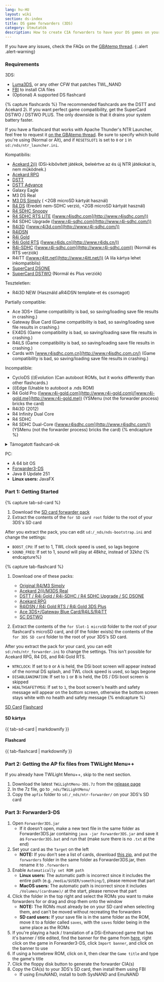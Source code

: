 ```yaml
---
lang: hu-HU
layout: wiki
section: ds-index
title: DS game forwarders (3DS)
category: Útmutatók
description: How to create CIA forwarders to have your DS games on your 3DS's home menu
---
```


If you have any issues, check the FAQs on the [GBAtemp thread](https://gbatemp.net/threads/nds-forwarder-cias-for-your-home-menu.426174/).
{:.alert .alert-warning}

### Requirements

3DS:
- [Luma3DS](https://github.com/lumateam/luma3ds/releases), or any other CFW that patches TWL_NAND
- [FBI](https://github.com/Steveice10/FBI/releases) to install CIA files
- (Optional) A supported DS flashcard

{% capture flashcards %}
The recommended flashcards are the DSTT and Acekard 2i. If you want perfect game compatibility, get the SuperCard DSTWO / DSTWO PLUS. The only downside is that it drains your system battery faster.

If you have a flashcard that works with Apache Thunder's NTR Launcher, feel free to request it [on the GBAtemp thread](https://gbatemp.net/threads/nds-forwarder-cias-for-your-home-menu.426174/). Be sure to specify which build you're using (Normal or Alt), and if `RESETSLOT1` is set to `0` or `1` in `sd:/nds/ntr_launcher.ini`.

Kompatibilis:
- [Acekard 2(i)](http://www.nds-card.com/ProShow.asp?ProID=160) (DSi-kibővített játékok, beleértve az és új NTR játékokat is, nem működnek.)
- [Acekard RPG](http://wiki.gbatemp.net/wiki/Acekard_RPG)
- [DSTT](http://www.nds-card.com/ProShow.asp?ProID=157)
- [DSTT Advance](http://kaze-tado.way-nifty.com/moo/images/2008/11/19/200811202.jpg)
- Galaxy Eagle
- M3 DS Real
- [M3 DS Simply](https://farm2.static.flickr.com/1333/752793411_d91b182eb7.jpg) ( <2GB microSD kártyát használ)
- [R4 DS](http://www.nds-card.com/ProShow.asp?ProID=141) (Eredeti nem-SDHC verzió, <2GB microSD kártyát használ)
- [R4 SDHC Snoopy](http://www.nds-card.com/ProShow.asp?ProID=567)
- [R4 SDHC RTS LITE](http://www.nds-card.com/ProShow.asp?ProID=450) ([www.r4isdhc.com](http://www.r4isdhc.com/))
- R4 SDHC Upgrade ([www.r4i-sdhc.com](http://www.r4i-sdhc.com/))
- [R4i3D](http://www.3ds-cart.com/en/other-flashcarts/35-r4i3d-revolution-cart-for-3ds-dsi-dsl-ds.html) ([www.r4i3d.com](http://www.r4i-sdhc.com/))
- [R4iDSN](http://3ds-flashcard.com/home/28-r4idsn-3ds.html)
- [R4i Gold](http://www.nds-card.com/ProShow.asp?ProID=330)
- [R4i Gold RTS](http://www.nds-card.com/ProShow.asp?ProID=149) ([www.r4ids.cn](http://www.r4ids.cn/))
- [R4i-SDHC](http://www.nds-card.com/ProShow.asp?ProID=146) ([www.r4i-sdhc.com](http://www.r4i-sdhc.com)) (Normál és RTS verziók)
- R4iTT ([www.r4itt.net](http://www.r4itt.net/)) (A lila kártya lehet inkompatiblis)
- [SuperCard DSONE](http://wiki.gbatemp.net/wiki/SuperCard_DSONEi)
- [SuperCard DSTWO](http://www.nds-card.com/ProShow.asp?ProID=135) (Normál és Plus verziók)

Teszteletlen:
- R4i3D NEW (Használd aR4iDSN template-et és csomagot)

Partially compatible:
- Ace 3DS+ (Game compatibility is bad, so saving/loading save file results in crashing.)
- Gateway Blue Card (Game compatibility is bad, so saving/loading save file results in crashing.)
- EX4DS (Game compatibility is bad, so saving/loading save file results in crashing.)
- R4iLS (Game compatibility is bad, so saving/loading save file results in crashing.)
- Cards with [www.r4isdhc.com.cn](http://www.r4isdhc.com.cn/) (Game compatibility is bad, so saving/loading save file results in crashing.)

Incompatible:
- CycloDS (i)Evolution (Can autoboot ROMs, but it works differently than other flashcards.)
- (i)Edge (Unable to autoboot a .nds ROM)
- R4 Gold Pro ([www.r4i-gold.com](http://www.r4i-gold.com)/[www.r4i-gold.me](http://www.r4i-gold.me)) (YSMenu (not the forwarder process) bricks the card)
- R4i3D (2012)
- R4 Infinity Dual Core
- R4 SDHC
- R4 SDHC Dual-Core ([www.r4isdhc.com](http://www.r4isdhc.com/)) (YSMenu (not the forwarder process) bricks the card)
{% endcapture %}

<details>
    <summary>Támogatott flashcard-ok</summary>
    <div class="details-content">
        {{ flashcards | markdownify }}
    </div>
</details>

PC:
- A 64 bit OS
- [Forwarder3-DS](https://www.dropbox.com/s/b9de5ii6vm3dxfn/Forwarder3DS-v2.9.6.zip?dl=0)
- Java 8 Update 251
- **Linux users:** JavaFX

### Part 1: Getting Started
{% capture tab-sd-card %}
1. Download the [SD card forwarder pack](https://www.dropbox.com/s/k5uaa4jzbtkgm0z/DS%20Game%20Forwarder%20pack%20%283DS%20SD%20Card%29.7z?dl=0)
1. Extract the contents of the `for SD card root` folder to the root of your 3DS's SD card

After you extract the pack, you can edit `sd:/_nds/nds-bootstrap.ini` and change the settings:
- `BOOST_CPU`: If set to 1, TWL clock speed is used, so lags begone
- `SOUND_FREQ`: If set to 1, sound will play at 48khz, instead of 32khz
{% endcapture%}

{% capture tab-flashcard %}
1. Download one of these packs:
   - [Original R4/M3 Simply](https://www.dropbox.com/s/juxzri7h8bttunh/DS%20Game%20Forwarder%20pack%20%28Original%20R4%2C%20M3%20Simply%29.7z?dl=0)
   - [Acekard 2(i)/M3DS Real](https://www.dropbox.com/s/5elogf885sd62hu/DS%20Game%20Forwarder%20pack%20%28M3DS%20Real%29.7z?dl=0)
   - [DSTT / R4i Gold / R4i-SDHC / R4 SDHC Upgrade / SC DSONE](https://www.dropbox.com/s/xxfmvikwmnvsu63/DS%20Game%20Forwarder%20pack%20%28DSTT%2C%20R4i%20Gold%2C%20R4i-SDHC%2C%20SC%20DSONE%29.7z?dl=0)
   - [Acekard RPG](https://drive.google.com/file/d/0B2_1xHkEp2_6OHVuZEJwU1BKbEU/view?usp=sharing)
   - [R4iDSN / R4i Gold RTS / R4i Gold 3DS Plus](https://www.dropbox.com/s/j8nquh073k9y0h7/DS%20Game%20Forwarder%20pack%20%28R4iDSN%2C%20R4i%20Gold%20RTS%29.7z?dl=0)
   - [Ace 3DS+/Gateway Blue Card/R4iLS/R4iTT](https://www.dropbox.com/s/fd7dzhn8burcq02/DS%20Game%20Forwarder%20pack%20%28Ace3DS%2C%20GW%20Blue%20Card%2C%20R4iTT%29.7z?dl=0)
   - [SC DSTWO](https://www.dropbox.com/s/pyyg0vq8b0nmhqd/DS%20Game%20Forwarder%20pack%20%28SC%20DSTWO%29.7z?dl=0)

1. Extract the contents of the `for Slot-1 microSD` folder to the root of your flashcard's microSD card, and (if the folder exists) the contents of the `for 3DS SD card` folder to the root of your 3DS's SD card.

After you extract the pack for your card, you can edit `sd:/nds/ntr_forwarder.ini` to change the settings. This isn't possible for Acekard RPG, R4 DS, and R4i Gold RTS.
- `NTRCLOCK`: If set to `0` or <kbd class="face">A</kbd> is held, the DSi boot screen will appear instead of the normal DS splash, and TWL clock speed is used, so lags begone
- `DISABLEANIMATION`: If set to `1` or <kbd class="face">B</kbd> is held, the DS / DSi boot screen is skipped
- `HEALTHSAFETYMSG`: If set to `1`, the boot screen's health and safety message will appear on the bottom screen, otherwise the bottom screen stays white with no health and safety message
{% endcapture %}

<div class="tab-container">
    <div class="pb-3">
        <a class="tab-link btn btn-outline-secondary tab-default" href="#tab-sd-card" onclick="openTab(event, 'tab-sd-card')">SD Card</a>
        <a class="tab-link btn btn-outline-secondary" href="#tab-flashcard" onclick="openTab(event, 'tab-flashcard')">Flashcard</a>
    </div>
    <div id="tab-sd-card">
        <noscript><h4>SD kártya</h4></noscript>
        {{ tab-sd-card | markdownify }}
    </div>
    <div id="tab-flashcard">
        <noscript><h4>Flashcard</h4></noscript>
        {{ tab-flashcard | markdownify }}
    </div>
</div>

### Part 2: Getting the AP fix files from TWiLight Menu++
If you already have TWiLight Menu++, skip to the next section.
1. Download the latest `TWiLightMenu-3DS.7z` from the [release page](https://github.com/DS-Homebrew/TWiLightMenu/releases)
1. In the 7z file, go to `_nds/TWiLightMenu/`
1. Copy the `apfix` folder to `sd:/_nds/ntr-forwarder/` on your 3DS's SD card

### Part 3: Forwarder3-DS
1. Open `Forwarder3DS.jar`
   - If it doesn't open, make a new text file in the same folder as Forwarder3DS.jar containing `java -jar Forwarder3DS.jar` and save it as `Forwarder3DS.bat` and run that (make sure there is no `.txt` at the end)
1. Set your card as the `Target` on the left
   - **NOTE:** If you don't see a list of cards, download [this zip](https://github.com/Olmectron/olmectron.github.io/archive/master.zip), and put the `forwarders` folder in the same folder as Forwarder3DS.jar, then rename it to `.forwarders`
1. Enable `Automatically set ROM path`
   - **Linux users:** The automatic path is incorrect since it includes the entire path (e.g. `/media/$USER/something/`), please remove that part
   - **MacOS users:** The automatic path is incorrect since it includes `/Volumes/(cardname)/` at the start, please remove that part
1. Click the folder in the top right and select the ROMs you want to make forwarders for or drag and drop them onto the window
   - **NOTE:** The ROMs must already be on your SD card when selecting them, and can't be moved without recreating the forwarders
   - **SD card users:** If your save file is in the same folder as the ROM, move it to a folder called `saves`, with the `saves` folder being in the same place as the ROMs
1. If you're playing a hack / translation of a DSi-Enhanced game that has it's banner / title edited, find the banner for the game from [here](https://www.dropbox.com/sh/igr47pr0q5bh4p5/AAA9Dy8VOGfBLUA6KdLDSDW-a?dl=0), right click on the game in Forwarder3-DS, click `Import banner`, and click on the banner to use
1. If using a homebrew ROM, click on it, then clear the `Game title` and type the game's title
1. Click the floppy disk button to generate the forwarder CIA(s)
1. Copy the CIA(s) to your 3DS's SD card, then install them using FBI
   - If using EmuNAND, install to both SysNAND and EmuNAND
